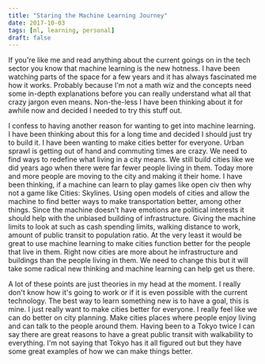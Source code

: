 ```yaml
---
title: "Staring the Machine Learning Journey"
date: 2017-10-03
tags: [ml, learning, personal]
draft: false
---
```

If you're like me and read anything about the current goings on in the tech sector you know that machine learning is the new hotness. I have been watching parts of the space for a few years and it has always fascinated me how it works. Probably because I'm not a math wiz and the concepts need some in-depth explanations before you can really understand what all that crazy jargon even means. Non-the-less I have been thinking about it for awhile now and decided I needed to try this stuff out.

I confess to having another reason for wanting to get into machine learning. I have been thinking about this for a long time and decided I should just try to build it. I have been wanting to make cities better for everyone. Urban sprawl is getting out of hand and commuting times are crazy. We need to find ways to redefine what living in a city means. We still build cities like we did years ago when there were far fewer people living in them. Today more and more people are moving to the city and making it their home. I have been thinking, if a machine can learn to play games like open civ then why not a game like Cities: Skylines. Using open models of cities and allow the machine to find better ways to make transportation better, among other things. Since the machine doesn't have emotions are political interests it should help with the unbiased building of infrastructure. Giving the machine limits to look at such as cash spending limits, walking distance to work, amount of public transit to population ratio. At the very least it would be great to use machine learning to make cities function better for the people that live in them. Right now cities are more about he infrastructure and buildings than the people living in them. We need to change this but it will take some radical new thinking and machine learning can help get us there.

A lot of these points are just theories in my head at the moment. I really don't know how it's going to work or if it is even possible with the current technology. The best way to learn something new is to have a goal, this is mine. I just really want to make cities better for everyone. I really feel like we can do better on city planning. Make cities places where people enjoy living and can talk to the people around them. Having been to a Tokyo twice I can say there are great reasons to have a great public transit with walkability to everything. I'm not saying that Tokyo has it all figured out but they have some great examples of how we can make things better.
